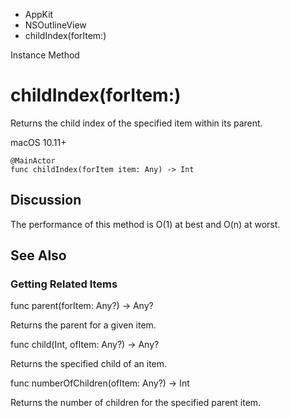 

- AppKit
- NSOutlineView
-  childIndex(forItem:) 

Instance Method

# childIndex(forItem:)

Returns the child index of the specified item within its parent.

macOS 10.11+

``` source
@MainActor
func childIndex(forItem item: Any) -> Int
```

## Discussion

The performance of this method is O(1) at best and O(n) at worst.

## See Also

### Getting Related Items

func parent(forItem: Any?) -> Any?

Returns the parent for a given item.

func child(Int, ofItem: Any?) -> Any?

Returns the specified child of an item.

func numberOfChildren(ofItem: Any?) -> Int

Returns the number of children for the specified parent item.

